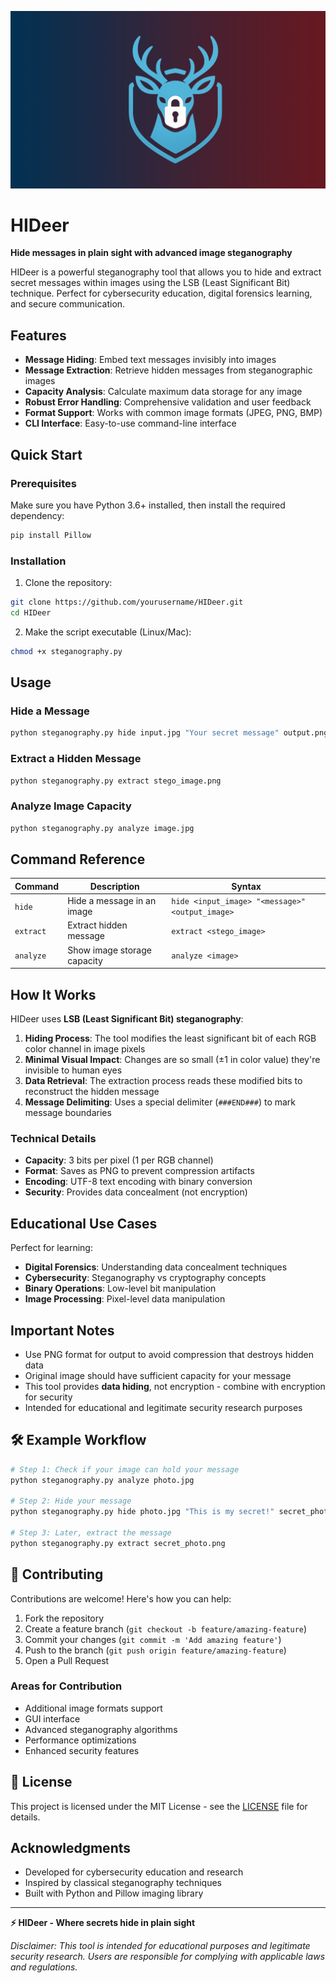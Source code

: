 ![image alt](https://github.com/NightmareLynx/HIDeer/blob/5104779ea053ba851688d4c976587887f472d0e5/Logo.png)
# HIDeer

**Hide messages in plain sight with advanced image steganography**

HIDeer is a powerful steganography tool that allows you to hide and extract secret messages within images using the LSB (Least Significant Bit) technique. Perfect for cybersecurity education, digital forensics learning, and secure communication.

## Features

- **Message Hiding**: Embed text messages invisibly into images
- **Message Extraction**: Retrieve hidden messages from steganographic images
- **Capacity Analysis**: Calculate maximum data storage for any image
- **Robust Error Handling**: Comprehensive validation and user feedback
- **Format Support**: Works with common image formats (JPEG, PNG, BMP)
- **CLI Interface**: Easy-to-use command-line interface

## Quick Start

### Prerequisites

Make sure you have Python 3.6+ installed, then install the required dependency:

```bash
pip install Pillow
```

### Installation

1. Clone the repository:

```bash
git clone https://github.com/yourusername/HIDeer.git
cd HIDeer
```

2. Make the script executable (Linux/Mac):

```bash
chmod +x steganography.py
```

## Usage

### Hide a Message

```bash
python steganography.py hide input.jpg "Your secret message" output.png
```

### Extract a Hidden Message

```bash
python steganography.py extract stego_image.png
```

### Analyze Image Capacity

```bash
python steganography.py analyze image.jpg
```

## Command Reference

| Command     | Description                 | Syntax                                            |
| ----------- | --------------------------- | ------------------------------------------------- |
| `hide`    | Hide a message in an image  | `hide <input_image> "<message>" <output_image>` |
| `extract` | Extract hidden message      | `extract <stego_image>`                         |
| `analyze` | Show image storage capacity | `analyze <image>`                               |

## How It Works

HIDeer uses **LSB (Least Significant Bit) steganography**:

1. **Hiding Process**: The tool modifies the least significant bit of each RGB color channel in image pixels
2. **Minimal Visual Impact**: Changes are so small (±1 in color value) they're invisible to human eyes
3. **Data Retrieval**: The extraction process reads these modified bits to reconstruct the hidden message
4. **Message Delimiting**: Uses a special delimiter (`###END###`) to mark message boundaries

### Technical Details

- **Capacity**: 3 bits per pixel (1 per RGB channel)
- **Format**: Saves as PNG to prevent compression artifacts
- **Encoding**: UTF-8 text encoding with binary conversion
- **Security**: Provides data concealment (not encryption)

## Educational Use Cases

Perfect for learning:

- **Digital Forensics**: Understanding data concealment techniques
- **Cybersecurity**: Steganography vs cryptography concepts
- **Binary Operations**: Low-level bit manipulation
- **Image Processing**: Pixel-level data manipulation

## Important Notes

- Use PNG format for output to avoid compression that destroys hidden data
- Original image should have sufficient capacity for your message
- This tool provides **data hiding**, not encryption - combine with encryption for security
- Intended for educational and legitimate security research purposes

## 🛠️ Example Workflow

```bash
# Step 1: Check if your image can hold your message
python steganography.py analyze photo.jpg

# Step 2: Hide your message
python steganography.py hide photo.jpg "This is my secret!" secret_photo.png

# Step 3: Later, extract the message
python steganography.py extract secret_photo.png
```

## 🤝 Contributing

Contributions are welcome! Here's how you can help:

1. Fork the repository
2. Create a feature branch (`git checkout -b feature/amazing-feature`)
3. Commit your changes (`git commit -m 'Add amazing feature'`)
4. Push to the branch (`git push origin feature/amazing-feature`)
5. Open a Pull Request

### Areas for Contribution

- Additional image formats support
- GUI interface
- Advanced steganography algorithms
- Performance optimizations
- Enhanced security features

## 📄 License

This project is licensed under the MIT License - see the [LICENSE](LICENSE) file for details.

## Acknowledgments

- Developed for cybersecurity education and research
- Inspired by classical steganography techniques
- Built with Python and Pillow imaging library

---

**⚡ HIDeer - Where secrets hide in plain sight**

*Disclaimer: This tool is intended for educational purposes and legitimate security research. Users are responsible for complying with applicable laws and regulations.*
